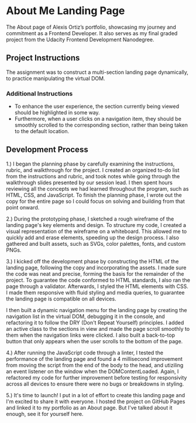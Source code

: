 # About Me Landing Page

The About page of Alexis Ortiz’s portfolio, showcasing my journey and commitment as a Frontend Developer. It also serves as my final graded project from the Udacity Frontend Development Nanodegree.

## Project Instructions

The assignment was to construct a multi-section landing page dynamically, to practice manipulating the virtual DOM.

### Additional Instructions
- To enhance the user experience, the section currently being viewed should be highlighted in some way.
- Furthermore, when a user clicks on a navigation item, they should be smoothly scrolled to the corresponding section, rather than being taken to the default location.


## Development Process

1.) I began the planning phase by carefully examining the instructions, rubric, and walkthrough for the project. I created an organized to-do list from the instructions and rubric, and took notes while going through the walkthrough slides presented by our session lead. I then spent hours reviewing all the concepts we had learned throughout the program, such as HTML, CSS, and JavaScript. To finish the planning phase, I wrote out the copy for the entire page so I could focus on solving and building from that point onward.

2.) During the prototyping phase, I sketched a rough wireframe of the landing page's key elements and design. To structure my code, I created a visual representation of the wireframe on a whiteboard. This allowed me to quickly add and erase elements, speeding up the design process. I also gathered and built assets, such as SVGs, color palettes, fonts, and custom PNGs.

3.) I kicked off the development phase by constructing the HTML of the landing page, following the copy and incorporating the assets. I made sure the code was neat and precise, forming the basis for the remainder of the project. To guarantee the code conformed to HTML standards, I also ran the page through a validator. Afterwards, I styled the HTML elements with CSS. I made them responsive with fluid styling and media queries, to guarantee the landing page is compatible on all devices.

I then built a dynamic navigation menu for the landing page by creating the navigation list in the virtual DOM, debugging it in the console, and refactoring it to follow the DRY (Don't Repeat Yourself) principles. I added an active class to the sections in view and made the page scroll smoothly to them when the navigation links were clicked. I also built a back-to-top button that only appears when the user scrolls to the bottom of the page.

4.) After running the JavaScript code through a linter, I tested the performance of the landing page and found a 4 millisecond improvement from moving the script from the end of the body to the head, and utiziling an event listener on the window when the DOMContentLoaded. Again, I refactored my code for further improvement before testing for responsivity across all devices to ensure there were no bugs or breakdowns in styling. 

5.) It's time to launch! I put in a lot of effort to create this landing page and I'm excited to share it with everyone. I hosted the project on GitHub Pages and linked it to my portfolio as an About page. But I've talked about it enough, see it for yourself here.